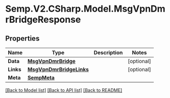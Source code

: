 # Semp.V2.CSharp.Model.MsgVpnDmrBridgeResponse
## Properties

Name | Type | Description | Notes
------------ | ------------- | ------------- | -------------
**Data** | [**MsgVpnDmrBridge**](MsgVpnDmrBridge.md) |  | [optional] 
**Links** | [**MsgVpnDmrBridgeLinks**](MsgVpnDmrBridgeLinks.md) |  | [optional] 
**Meta** | [**SempMeta**](SempMeta.md) |  | 

[[Back to Model list]](../README.md#documentation-for-models) [[Back to API list]](../README.md#documentation-for-api-endpoints) [[Back to README]](../README.md)

